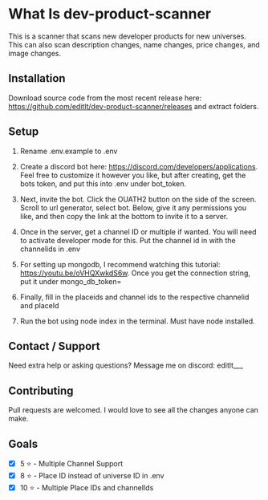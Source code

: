 # What Is dev-product-scanner

This is a scanner that scans new developer products for new universes. This can also scan description changes, name changes, price changes, and image changes.

## Installation

Download source code from the most recent release here: https://github.com/editlt/dev-product-scanner/releases and extract folders.

## Setup

1. Rename .env.example to .env

2. Create a discord bot here: https://discord.com/developers/applications. Feel free to customize it however you like, but after creating, get the bots token, and put this into .env under bot_token.

3. Next, invite the bot. Click the OUATH2 button on the side of the screen. Scroll to url generator, select bot. Below, give it any permissions you like, and then copy the link at the bottom to invite it to a server.

4. Once in the server, get a channel ID or multiple if wanted. You will need to activate developer mode for this. Put the channel id in with the channelids in .env

5. For setting up mongodb, I recommend watching this tutorial: https://youtu.be/oVHQXwkdS6w. Once you get the connection string, put it under mongo_db_token=

6. Finally, fill in the placeids and channel ids to the respective channelid and placeId

7. Run the bot using node index in the terminal. Must have node installed.

## Contact / Support
Need extra help or asking questions? Message me on discord: editlt___

## Contributing
Pull requests are welcomed. I would love to see all the changes anyone can make.

## Goals
- [x] 5 ⭐ - Multiple Channel Support
- [x] 8 ⭐ - Place ID instead of universe ID in .env
- [x] 10 ⭐ - Multiple Place IDs and channelIds